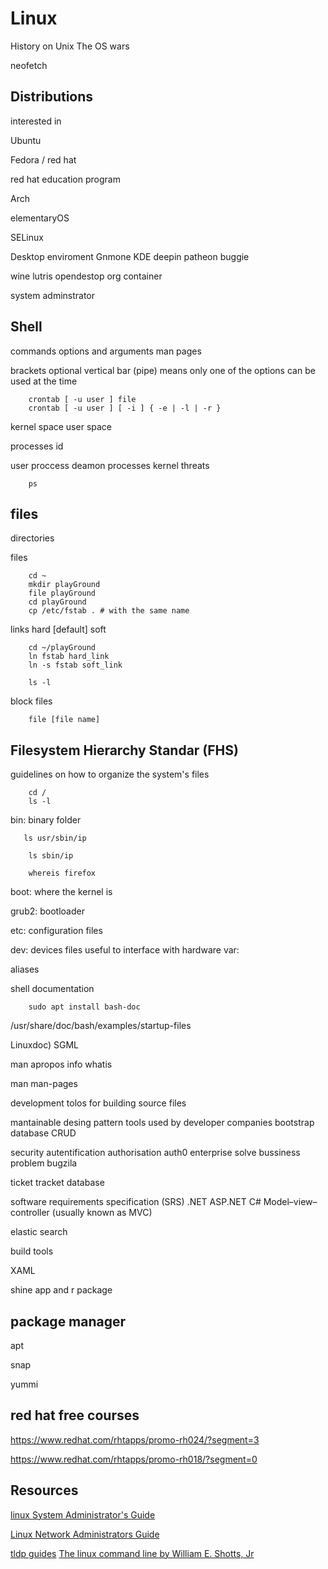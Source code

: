 # Linux

History on Unix
The OS wars

neofetch
## Distributions
interested in 

Ubuntu 

Fedora / red hat

red hat education program

Arch

elementaryOS

SELinux

Desktop enviroment
Gnmone
KDE
deepin
patheon 
buggie

wine
lutris
opendestop org
container

system adminstrator

## Shell 
commands options and arguments 
man pages

brackets optional
vertical bar (pipe) means only one of the options can be used at the time
``` 
    crontab [ -u user ] file
    crontab [ -u user ] [ -i ] { -e | -l | -r }
```


kernel space
user space

processes id

user proccess
deamon processes
kernel threats

```
    ps
```

## files 
directories

files

```
    cd ~
    mkdir playGround
    file playGround
    cd playGround
    cp /etc/fstab . # with the same name
```

links 
hard [default] 
soft 

```
    cd ~/playGround
    ln fstab hard_link
    ln -s fstab soft_link
    
    ls -l
```

block files

```
    file [file name]
```


## Filesystem Hierarchy Standar (FHS)
guidelines on how to organize the system's files
```
    cd /
    ls -l
```
 

bin: binary folder

```
   ls usr/sbin/ip

    ls sbin/ip
    
    whereis firefox
```

boot: where the kernel is 

grub2: bootloader

etc: configuration files

dev: devices files useful to interface with hardware
var: 


aliases

shell documentation

```
    sudo apt install bash-doc
```

/usr/share/doc/bash/examples/startup-files

Linuxdoc) SGML


man 
apropos
info
whatis

man man-pages

development tolos for building source files


mantainable desing pattern
tools used by developer companies
bootstrap
database
CRUD

security autentification authorisation auth0
enterprise solve bussiness problem
bugzila

ticket tracket database

software requirements specification (SRS)
.NET ASP.NET
C#
Model–view–controller (usually known as MVC) 

elastic search

build tools

XAML

shine app
and r package

## package manager 
apt 

snap 

yummi


## red hat free courses

https://www.redhat.com/rhtapps/promo-rh024/?segment=3

https://www.redhat.com/rhtapps/promo-rh018/?segment=0  


## Resources
[linux System Administrator's Guide](http://www.tldp.org/LDP/sag/html/index.html)

[Linux Network Administrators Guide](http://www.tldp.org/LDP/nag2/index.html)

[tldp guides](http://www.tldp.org/guides.html)
[The linux command line by William E. Shotts, Jr](http://www.linuxzasve.com/preuzimanje/TLCL-09.12.pdf)